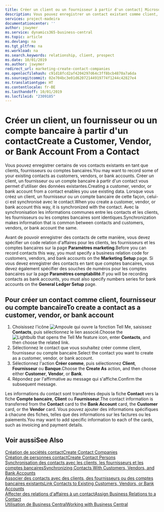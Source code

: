 ```yaml
---
title: Créer un client ou un fournisseur à partir d'un contact| Microsoft Docs
description: Vous pouvez enregistrer un contact existant comme client, fournisseur, ou compte bancaire à l'aide des données existantes et spécifier une relation d'affaires.
services: project-madeira
documentationcenter: ''
author: jswymer
ms.service: dynamics365-business-central
ms.topic: article
ms.devlang: na
ms.tgt_pltfrm: na
ms.workload: na
ms.search.keywords: relationship, client, prospect
ms.date: 10/01/2019
ms.author: jswymer
redirect_url: marketing-create-contact-companies
ms.openlocfilehash: c91d18fcd2af4204297d64c3ff8bcb4870a7a6da
ms.sourcegitcommit: 02e704bc3e01d62072144919774f1244c42827e4
ms.translationtype: HT
ms.contentlocale: fr-BE
ms.lasthandoff: 10/01/2019
ms.locfileid: "2309185"
---
```

# <a name="create-a-customer-vendor-or-bank-account-from-a-contact"></a><span data-ttu-id="5ab8e-103">Créer un client, un fournisseur ou un compte bancaire à partir d'un contact</span><span class="sxs-lookup"><span data-stu-id="5ab8e-103">Create a Customer, Vendor, or Bank Account From a Contact</span></span>
<span data-ttu-id="5ab8e-104">Vous pouvez enregistrer certains de vos contacts existants en tant que clients, fournisseurs ou comptes bancaires.</span><span class="sxs-lookup"><span data-stu-id="5ab8e-104">You may want to record some of your existing contacts as customers, vendors, or bank accounts.</span></span> <span data-ttu-id="5ab8e-105">Créer un client, un fournisseur ou un compte bancaire à partir d'un contact vous permet d'utiliser des données existantes.</span><span class="sxs-lookup"><span data-stu-id="5ab8e-105">Creating a customer, vendor, or bank account from a contact enables you use existing data.</span></span> <span data-ttu-id="5ab8e-106">Lorsque vous créez un client, un fournisseur ou un compte bancaire de cette façon, celui-ci est synchronisé avec le contact.</span><span class="sxs-lookup"><span data-stu-id="5ab8e-106">When you create a customer, vendor, or bank account this way, it is synchronized with the contact.</span></span> <span data-ttu-id="5ab8e-107">Avec la synchronisation les informations communes entre les contacts et les clients, les fournisseurs ou les comptes bancaires sont identiques.</span><span class="sxs-lookup"><span data-stu-id="5ab8e-107">Synchronization makes information that is common between contacts and customers, vendors, or bank account the same.</span></span>

<span data-ttu-id="5ab8e-108">Avant de pouvoir enregistrer des contacts de cette manière, vous devez spécifier un code relation d'affaires pour les clients, les fournisseurs et les comptes bancaires sur la page **Paramètres marketing**.</span><span class="sxs-lookup"><span data-stu-id="5ab8e-108">Before you can record contacts this way, you must specify a business relation code for customers, vendors, and bank accounts on the **Marketing Setup** page.</span></span> <span data-ttu-id="5ab8e-109">Si vous devez enregistrer des contacts en tant que comptes bancaires, vous devez également spécifier des souches de numéros pour les comptes bancaires sur la page **Paramètres comptabilité**.</span><span class="sxs-lookup"><span data-stu-id="5ab8e-109">If you will be recording contacts as bank accounts, you must also specify numbers series for bank accounts on the **General Ledger Setup** page.</span></span>

## <a name="to-create-a-contact-as-a-customer-vendor-or-bank-account"></a><span data-ttu-id="5ab8e-110">Pour créer un contact comme client, fournisseur ou compte bancaire</span><span class="sxs-lookup"><span data-stu-id="5ab8e-110">To create a contact as a customer, vendor, or bank account</span></span>
1. <span data-ttu-id="5ab8e-111">Choisissez l'icône ![Ampoule qui ouvre la fonction Tell Me](media/ui-search/search_small.png "Dites-moi ce que vous voulez faire"), saisissez **Contacts**, puis sélectionnez le lien associé.</span><span class="sxs-lookup"><span data-stu-id="5ab8e-111">Choose the ![Lightbulb that opens the Tell Me feature](media/ui-search/search_small.png "Tell me what you want to do") icon, enter **Contacts**, and then choose the related link.</span></span>
2. <span data-ttu-id="5ab8e-112">Sélectionnez le contact que vous souhaitez créer comme client, fournisseur ou compte bancaire.</span><span class="sxs-lookup"><span data-stu-id="5ab8e-112">Select the contact you want to create as a customer, vendor, or bank account.</span></span>
3. <span data-ttu-id="5ab8e-113">Sélectionnez l'action **Créer comme**, puis sélectionnez **Client**, **Fournisseur** ou **Banque**.</span><span class="sxs-lookup"><span data-stu-id="5ab8e-113">Choose the **Create As** action, and then choose either **Customer**, **Vendor**, or **Bank**.</span></span>
4. <span data-ttu-id="5ab8e-114">Répondez par l'affirmative au message qui s'affiche.</span><span class="sxs-lookup"><span data-stu-id="5ab8e-114">Confirm the subsequent message.</span></span>

<span data-ttu-id="5ab8e-115">Les informations du contact sont transférées depuis la fiche **Contact** vers la fiche **Compte bancaire**, **Client** ou **Fournisseur**.</span><span class="sxs-lookup"><span data-stu-id="5ab8e-115">The contact information is transferred from the **Contact** card to the **Bank Account** card, the **Customer** card, or the **Vendor** card.</span></span> <span data-ttu-id="5ab8e-116">Vous pouvez ajouter des informations spécifiques à chacune des fiches, telles que des informations sur les factures ou les paiements.</span><span class="sxs-lookup"><span data-stu-id="5ab8e-116">You may want to add specific information to each of the cards, such as invoicing and payment details.</span></span>

## <a name="see-also"></a><span data-ttu-id="5ab8e-117">Voir aussi</span><span class="sxs-lookup"><span data-stu-id="5ab8e-117">See Also</span></span>
[<span data-ttu-id="5ab8e-118">Création de sociétés contact</span><span class="sxs-lookup"><span data-stu-id="5ab8e-118">Create Contact Companies</span></span>](marketing-create-contact-companies.md)  
[<span data-ttu-id="5ab8e-119">Création de personnes contact</span><span class="sxs-lookup"><span data-stu-id="5ab8e-119">Create Contact Persons</span></span>](marketing-create-contact-persons.md)  
[<span data-ttu-id="5ab8e-120">Synchronisation des contacts avec les clients, les fournisseurs et les comptes bancaires</span><span class="sxs-lookup"><span data-stu-id="5ab8e-120">Synchronizing Contacts With Customers, Vendors, and Bank Accounts</span></span>](marketing-synchronize-contacts-customers-vendors-bank-accounts.md)  
[<span data-ttu-id="5ab8e-121">Associer des contacts avec des clients, des fournisseurs ou des comptes bancaires existants</span><span class="sxs-lookup"><span data-stu-id="5ab8e-121">Link Contacts to Existing Customers, Vendors, or Bank Accounts</span></span>](marketing-how-link-contact.md)  
[<span data-ttu-id="5ab8e-122">Affecter des relations d'affaires à un contact</span><span class="sxs-lookup"><span data-stu-id="5ab8e-122">Assign Business Relations to a Contact</span></span>](marketing-business-relations.md#AssignBusRelContact)  
[<span data-ttu-id="5ab8e-123">Utilisation de Business Central</span><span class="sxs-lookup"><span data-stu-id="5ab8e-123">Working with Business Central</span></span>](ui-work-product.md)

